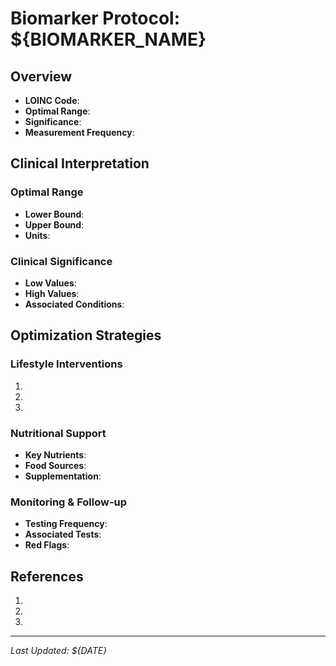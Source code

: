 # Biomarker Protocol: ${BIOMARKER_NAME}

## Overview
- **LOINC Code**: 
- **Optimal Range**: 
- **Significance**: 
- **Measurement Frequency**: 

## Clinical Interpretation

### Optimal Range
- **Lower Bound**: 
- **Upper Bound**: 
- **Units**: 

### Clinical Significance
- **Low Values**: 
- **High Values**: 
- **Associated Conditions**: 

## Optimization Strategies

### Lifestyle Interventions
1. 
2. 
3. 

### Nutritional Support
- **Key Nutrients**: 
- **Food Sources**: 
- **Supplementation**: 

### Monitoring & Follow-up
- **Testing Frequency**: 
- **Associated Tests**: 
- **Red Flags**: 

## References
1. 
2. 
3. 

---
*Last Updated: ${DATE}*
